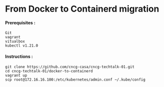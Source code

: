 # From Docker to Containerd migration

#### Prerequisites :
```
Git
vagrant
vitualbox
kubectl v1.21.0
```


#### Instructions :

```
git clone https://github.com/cncg-casa/cncg-techtalk-01.git
cd cncg-techtalk-01/docker-to-containerd
vagrant up
scp root@172.16.16.100:/etc/kubernetes/admin.conf ~/.kube/config
```
